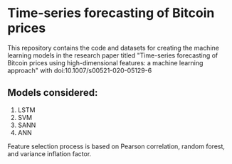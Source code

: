 # Time-series forecasting of Bitcoin prices
This repository contains the code and datasets for creating the machine learning models in the research paper titled "Time-series forecasting of Bitcoin prices using high-dimensional features: a machine learning approach" with doi:10.1007/s00521-020-05129-6

## Models considered:
1. LSTM
2. SVM
3. SANN
4. ANN

Feature selection process is based on Pearson correlation, random forest, and variance inflation factor.
